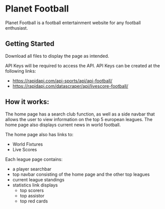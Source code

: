 # Planet Football
Planet Football is a football entertainment website for any football enthusiast.

<h2>Getting Started</h2>

Download all files to display the page as intended.

API Keys will be required to access the API.
API Keys can be created at the following links:
- https://rapidapi.com/api-sports/api/api-football/
- https://rapidapi.com/datascraper/api/livescore-football/

<h2>How it works:</h2>

The home page has a search club function, as well as a side navbar that allows the user to view information on the top 5 european leagues. The home page also displays current news in world football. 

The home page also has links to:
- World Fixtures 
- Live Scores

Each league page contains: 
- a player searchbar
- top navbar consisting of the home page and the other top leagues
- current league standings
- statistics link displays
  - top scorers
  - top assistor
  - top red cards


